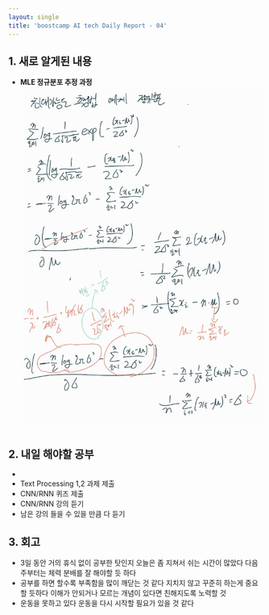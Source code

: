 ```yaml
---
layout: single
title: 'boostcamp AI tech Daily Report - 04'
---
```


## 1. 새로 알게된 내용
- **MLE 정규분포 추정 과정**
![jpg](/assets/images/2022-01-20/20220120-1.jpg)


## 2. 내일 해야할 공부
- 
- Text Processing 1,2 과제 제출
- CNN/RNN 퀴즈 제출
- CNN/RNN 강의 듣기
- 남은 강의 들을 수 있을 만큼 다 듣기

## 3. 회고
- 3일 동안 거의 휴식 없이 공부한 탓인지 오늘은 좀 지쳐서 쉬는 시간이 많았다 다음주부터는 체력 분배를 잘 해야할 듯 하다
- 공부를 하면 할수록 부족함을 많이 깨닫는 것 같다 지치지 않고 꾸준히 하는게 중요할 듯하다 이해가 안되거나 모르는 개념이 있다면 친해지도록 노력할 것 
- 운동을 못하고 있다 운동을 다시 시작할 필요가 있을 것 같다
